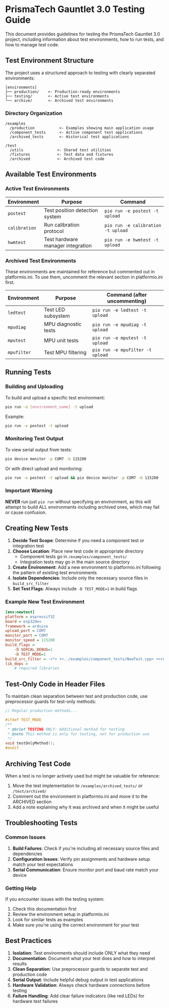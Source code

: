 # PrismaTech Gauntlet 3.0 Testing Guide

This document provides guidelines for testing the PrismaTech Gauntlet 3.0 project, including information about test environments, how to run tests, and how to manage test code.

## Test Environment Structure

The project uses a structured approach to testing with clearly separated environments:

```
[environments]
├── production/    <- Production-ready environments
├── testing/       <- Active test environments
└── archive/       <- Archived test environments
```

### Directory Organization

```
/examples
  /production           <- Examples showing main application usage
  /component_tests      <- Active component test applications
  /archived_tests       <- Historical test applications

/test
  /utils               <- Shared test utilities
  /fixtures            <- Test data and fixtures
  /archived            <- Archived test code
```

## Available Test Environments

### Active Test Environments

| Environment | Purpose | Command |
|-------------|---------|---------|
| `postest` | Test position detection system | `pio run -e postest -t upload` |
| `calibration` | Run calibration protocol | `pio run -e calibration -t upload` |
| `hwmtest` | Test hardware manager integration | `pio run -e hwmtest -t upload` |

### Archived Test Environments

These environments are maintained for reference but commented out in platformio.ini. To use them, uncomment the relevant section in platformio.ini first.

| Environment | Purpose | Command (after uncommenting) |
|-------------|---------|---------|
| `ledtest` | Test LED subsystem | `pio run -e ledtest -t upload` |
| `mpudiag` | MPU diagnostic tests | `pio run -e mpudiag -t upload` |
| `mputest` | MPU unit tests | `pio run -e mputest -t upload` |
| `mpufilter` | Test MPU filtering | `pio run -e mpufilter -t upload` |

## Running Tests

### Building and Uploading

To build and upload a specific test environment:

```bash
pio run -e [environment_name] -t upload
```

Example:
```bash
pio run -e postest -t upload
```

### Monitoring Test Output

To view serial output from tests:

```bash
pio device monitor -p COM7 -b 115200
```

Or with direct upload and monitoring:

```bash
pio run -e postest -t upload && pio device monitor -p COM7 -b 115200
```

### Important Warning

**NEVER** run just `pio run` without specifying an environment, as this will attempt to build ALL environments including archived ones, which may fail or cause confusion.

## Creating New Tests

1. **Decide Test Scope**: Determine if you need a component test or integration test
2. **Choose Location**: Place new test code in appropriate directory
   - Component tests go in `/examples/component_tests/`
   - Integration tests may go in the main source directory
3. **Create Environment**: Add a new environment to platformio.ini following the pattern of existing test environments
4. **Isolate Dependencies**: Include only the necessary source files in `build_src_filter`
5. **Set Test Flags**: Always include `-D TEST_MODE=1` in build flags

### Example New Test Environment

```ini
[env:newtest]
platform = espressif32
board = esp32dev
framework = arduino
upload_port = COM7
monitor_port = COM7
monitor_speed = 115200
build_flags = 
    -D SERIAL_DEBUG=1
    -D TEST_MODE=1
build_src_filter = -<*> +<../examples/component_tests/NewTest.cpp> +<required/source/files.cpp>
lib_deps = 
    # required libraries
```

## Test-Only Code in Header Files

To maintain clean separation between test and production code, use preprocessor guards for test-only methods:

```cpp
// Regular production methods...

#ifdef TEST_MODE
/**
 * @brief TESTING ONLY: Additional method for testing
 * @note This method is only for testing, not for production use
 */
void testOnlyMethod();
#endif
```

## Archiving Test Code

When a test is no longer actively used but might be valuable for reference:

1. Move the test implementation to `/examples/archived_tests/` or `/test/archived/`
2. Comment out the environment in platformio.ini and move it to the ARCHIVED section
3. Add a note explaining why it was archived and when it might be useful

## Troubleshooting Tests

### Common Issues

1. **Build Failures**: Check if you're including all necessary source files and dependencies
2. **Configuration Issues**: Verify pin assignments and hardware setup match your test expectations
3. **Serial Communication**: Ensure monitor port and baud rate match your device

### Getting Help

If you encounter issues with the testing system:

1. Check this documentation first
2. Review the environment setup in platformio.ini
3. Look for similar tests as examples
4. Make sure you're using the correct environment for your test

## Best Practices

1. **Isolation**: Test environments should include ONLY what they need
2. **Documentation**: Document what your test does and how to interpret results
3. **Clean Separation**: Use preprocessor guards to separate test and production code
4. **Serial Output**: Include helpful debug output in test applications
5. **Hardware Validation**: Always check hardware connections before testing
6. **Failure Handling**: Add clear failure indicators (like red LEDs) for hardware test failures 